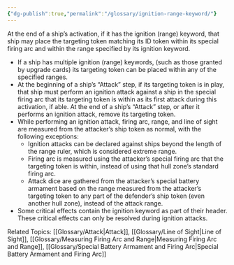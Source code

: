 ```yaml
---
{"dg-publish":true,"permalink":"/glossary/ignition-range-keyword/"}
---
```


At the end of a ship’s activation, if it has the ignition (range) keyword, that ship may place the targeting token matching its ID token within its special firing arc and within the range specified by its ignition keyword.

- If a ship has multiple ignition (range) keywords, (such as those granted by upgrade cards) its targeting token can be placed within any of the specified ranges.
- At the beginning of a ship’s “Attack” step, if its targeting token is in play, that ship must perform an ignition attack against a ship in the special firing arc that its targeting token is within as its first attack during this activation, if able. At the end of a ship’s “Attack” step, or after it performs an ignition attack, remove its targeting token.
- While performing an ignition attack, firing arc, range, and line of sight are measured from the attacker’s ship token as normal, with the following exceptions:
  - Ignition attacks can be declared against ships beyond the length of the range ruler, which is considered extreme range.
  - Firing arc is measured using the attacker’s special firing arc that the targeting token is within, instead of using that hull zone’s standard firing arc.
  - Attack dice are gathered from the attacker’s special battery armament based on the range measured from the attacker’s targeting token to any part of the defender’s ship token (even another hull zone), instead of the attack range.
- Some critical effects contain the ignition keyword as part of their header. These critical effects can only be resolved during ignition attacks.

Related Topics: [[Glossary/Attack\|Attack]], [[Glossary/Line of Sight\|Line of Sight]], [[Glossary/Measuring Firing Arc and Range\|Measuring Firing Arc and Range]], [[Glossary/Special Battery Armament and Firing Arc\|Special Battery Armament and Firing Arc]]
